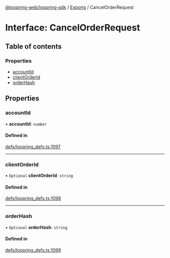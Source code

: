 [@loopring-web/loopring-sdk](../README.md) / [Exports](../modules.md) / CancelOrderRequest

# Interface: CancelOrderRequest

## Table of contents

### Properties

- [accountId](CancelOrderRequest.md#accountid)
- [clientOrderId](CancelOrderRequest.md#clientorderid)
- [orderHash](CancelOrderRequest.md#orderhash)

## Properties

### accountId

• **accountId**: `number`

#### Defined in

[defs/loopring_defs.ts:1097](https://github.com/Loopring/loopring_sdk/blob/b7df545/src/defs/loopring_defs.ts#L1097)

___

### clientOrderId

• `Optional` **clientOrderId**: `string`

#### Defined in

[defs/loopring_defs.ts:1098](https://github.com/Loopring/loopring_sdk/blob/b7df545/src/defs/loopring_defs.ts#L1098)

___

### orderHash

• `Optional` **orderHash**: `string`

#### Defined in

[defs/loopring_defs.ts:1099](https://github.com/Loopring/loopring_sdk/blob/b7df545/src/defs/loopring_defs.ts#L1099)
